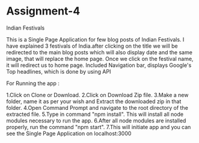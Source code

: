 # Assignment-4
Indian Festivals

This is a Single Page Application for few blog posts of Indian Festivals.
I have explained 3 festivals of India.after clicking on the title we will be redirected to the main blog posts which will also display date and the same image, that will replace the home page.
Once we click on the festival name, it will redirect us to home page.
Included Navigation bar, displays Google's Top headlines, which is done by using API

For Running the app : 

1.Click on Clone or Download.
2.Click on Download Zip file.
3.Make a new folder, name it as per your wish and Extract the downloaded zip in that folder.
4.Open Command Prompt and navigate to the root directory of the extracted file.
5.Type in command "npm install". This will install all node modules necessary to run the app.
6.After all node modules are installed properly, run the command "npm start".
7.This will initiate app and you can see the Single Page Application on localhost:3000
